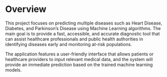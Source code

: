 # Overview

This project focuses on predicting multiple diseases such as Heart Disease, Diabetes, and Parkinson’s Disease using Machine Learning algorithms. The main goal is to provide a fast, accessible, and accurate diagnostic tool that can assist healthcare professionals and public health authorities in identifying diseases early and monitoring at-risk populations.

The application features a user-friendly interface that allows patients or healthcare providers to input relevant medical data, and the system will provide an immediate prediction based on the trained machine learning models.
